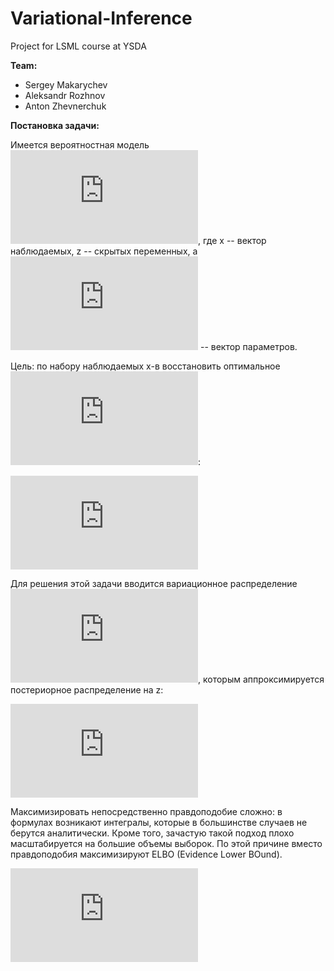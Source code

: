 # Variational-Inference
Project for LSML course at YSDA


**Team:**
  * Sergey Makarychev
  * Aleksandr Rozhnov
  * Anton Zhevnerchuk

**Постановка задачи:**

Имеется вероятностная модель ![p(x,z)](https://latex.codecogs.com/gif.latex?p_%7B%5Ctheta%7D%28x%2C%20z%29), где x -- вектор наблюдаемых, z -- скрытых переменных, а ![theta](https://latex.codecogs.com/gif.latex?%24%5Ctheta%24) -- вектор параметров.

Цель: по набору наблюдаемых x-в восстановить оптимальное ![theta](https://latex.codecogs.com/gif.latex?%24%5Ctheta%24):

![as](https://latex.codecogs.com/gif.latex?%5Clog%20p_%7B%5Ctheta%7D%28x%29%20%5Cto%20%5Cmax.)

Для решения этой задачи вводится вариационное распределение ![q(z)](https://latex.codecogs.com/gif.latex?q_%7B%5Cpsi%7D%28z%29), которым аппроксимируется постериорное распределение на z:

![apprx](https://latex.codecogs.com/gif.latex?q_%7B%5Cpsi%7D%28z%29%20%5Capprox%20p%28z%20%7C%20X%29.)

Максимизировать непосредственно правдоподобие сложно: в формулах возникают интегралы, которые в большинстве случаев не берутся аналитически. Кроме того, зачастую такой подход плохо масштабируется на большие объемы выборок. По этой причине вместо правдоподобия максимизируют ELBO (Evidence Lower BOund).

![setting](https://latex.codecogs.com/gif.latex?%5Clog%20p_%7B%5Ctheta%7D%28x%29%20%5Cgeq%20%5Cmathrm%7BELBO%7D%20%3A%3D%20%5Cmathbb%7BE%7D_%7Bz%20%5Csim%20q_%7B%5Cpsi%7D%28z%29%7D%20%5B%20%5Clog%20p_%7B%5Ctheta%7D%28x%2C%20z%29%20-%20%5Clog%20q_%7B%5Cpsi%7D%28z%29%20%5D)


